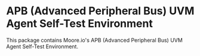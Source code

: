 # APB (Advanced Peripheral Bus) UVM Agent Self-Test Environment
This package contains Moore.io's APB (Advanced Peripheral Bus) UVM Agent Self-Test Environment.

